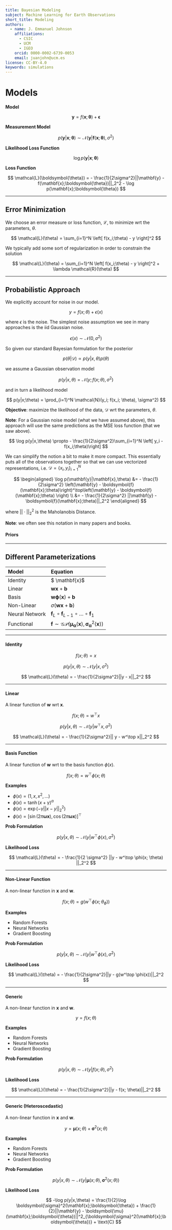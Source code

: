 ```yaml
---
title: Bayesian Modeling
subject: Machine Learning for Earth Observations
short_title: Modeling
authors:
  - name: J. Emmanuel Johnson
    affiliations:
      - CSIC
      - UCM
      - IGEO
    orcid: 0000-0002-6739-0053
    email: juanjohn@ucm.es
license: CC-BY-4.0
keywords: simulations
---
```


# Models


**Model**

$$
\mathbf{y} = f(\mathbf{x}; \boldsymbol{\theta}) + \boldsymbol{\epsilon}
$$

**Measurement Model**

$$
p(\mathbf{y}|\mathbf{x}; \boldsymbol{\theta}) \sim \mathcal{N}(\mathbf{y}|\boldsymbol{f}(\mathbf{x};\boldsymbol{\theta}), \sigma^2)
$$

**Likelihood Loss Function**

$$
\log p(\mathbf{y}|\mathbf{x}; \boldsymbol{\theta})
$$


**Loss Function**

$$
\mathcal{L}(\boldsymbol{\theta}) = - \frac{1}{2\sigma^2}||\mathbf{y} - f(\mathbf{x};\boldsymbol{\theta})||_2^2 - \log p(\mathbf{x};\boldsymbol{\theta})
$$

---
## Error Minimization

We choose an error measure or loss function, $\mathcal{L}$, to minimize wrt the parameters, $\theta$.

$$
\mathcal{L}(\theta) = \sum_{i=1}^N \left[ f(x_i;\theta) - y   \right]^2
$$

We typically add some sort of regularization in order to constrain the solution

$$
\mathcal{L}(\theta) = \sum_{i=1}^N \left[ f(x_i;\theta) - y   \right]^2 + \lambda \mathcal{R}(\theta)
$$

---
## Probabilistic Approach

We explicitly account for noise in our model.

$$
y = f(x;\theta) + \epsilon(x)
$$

where $\epsilon$ is the noise. The simplest noise assumption we see in many approaches is the iid Gaussian noise.

$$
\epsilon(x) \sim \mathcal{N}(0, \sigma^2)
$$

So given our standard Bayesian formulation for the posterior

$$
p(\theta|\mathcal{D}) \propto p(y|x,\theta)p(\theta)
$$

we assume a Gaussian observation model

$$
p(y|x,\theta) = \mathcal{N}(y;f(x;\theta), \sigma^2)
$$

and in turn a likelihood model

$$
p(y|x;\theta) = \prod_{i=1}^N \mathcal{N}(y_i; f(x_i; \theta), \sigma^2)
$$

**Objective**: maximize the likelihood of the data, $\mathcal{D}$ wrt the parameters, $\theta$.

**Note**: For a Gaussian noise model (what we have assumed above), this approach will use the same predictions as the MSE loss function (that we saw above).

$$
\log p(y|x,\theta) \propto - \frac{1}{2\sigma^2}\sum_{i=1}^N \left[ y_i - f(x_i;\theta)\right]
$$

We can simplify the notion a bit to make it more compact. This essentially puts all of the observations together so that we can use vectorized representations, i.e. $\mathcal{D} = \{ x_i, y_i\}_{i=1}^N$

$$
\begin{aligned}
\log p(\mathbf{y}|\mathbf{x},\theta)
&= - \frac{1}{2\sigma^2} \left(\mathbf{y} - \boldsymbol{f}(\mathbf{x};\theta)\right)^\top\left(\mathbf{y} - \boldsymbol{f}(\mathbf{x};\theta) \right) \\
&= - \frac{1}{2\sigma^2} ||\mathbf{y} - \boldsymbol{f}(\mathbf{x};\theta)||_2^2
\end{aligned}
$$

where $||\cdot ||_2^2$ is the Maholanobis Distance.


**Note**: we often see this notation in many papers and books.

#### Priors



---

## Different Parameterizations


|   Model    |  Equation |
|:--------|:---------|
|  Identity  | $ \mathbf{x}$ |
|   Linear   | $\mathbf{wx}+\mathbf{b}$ |
|   Basis    |  $\mathbf{w}\boldsymbol{\phi}(\mathbf{x}) + \mathbf{b}$  |
| Non-Linear | $\sigma\left( \mathbf{wx} + \mathbf{b}\right)$ |
| Neural Network | $\boldsymbol{f}_{L}\circ \boldsymbol{f}_{L-1}\circ\ldots\circ\boldsymbol{f}_1$ |
| Functional | $\boldsymbol{f} \sim \mathcal{GP}\left(\boldsymbol{\mu}_{\boldsymbol \alpha}(\mathbf{x}),\boldsymbol{\sigma}^2_{\boldsymbol \alpha}(\mathbf{x})\right)$ |

---
#### Identity


$$
f(x;\theta) = x
$$

$$
p(y|x,\theta) \sim \mathcal{N}(y|x, \sigma^2)
$$


$$
\mathcal{L}(\theta) = - \frac{1}{2\sigma^2}||y - x||_2^2
$$

---
#### Linear

A linear function of $\mathbf{w}$ wrt $\mathbf{x}$.

$$
f(x;\theta) = w^\top x
$$

$$
p(y|x,\theta) \sim \mathcal{N}(y|w^\top x, \sigma^2)
$$

$$
\mathcal{L}(\theta) = - \frac{1}{2\sigma^2}|| y - w^\top x||_2^2
$$

---
#### Basis Function

A linear function of $\mathbf{w}$ wrt to the basis function $\phi(x)$.

$$
f(x;\theta) = w^\top \phi(x;\theta)
$$

**Examples**

* $\phi(x) = (1, x, x^2, \ldots)$
* $\phi(x) = \tanh(x + \gamma)^\alpha$
* $\phi(x) = \exp(- \gamma||x-y||_2^2)$
* $\phi(x) = \left[\sin(2\pi\boldsymbol{\omega}\mathbf{x}),\cos(2\pi\boldsymbol{\omega}\mathbf{x}) \right]^\top$

**Prob Formulation**

$$
p(y|x,\theta) \sim \mathcal{N}(y|w^\top \phi(x), \sigma^2)
$$


**Likelihood Loss**

$$
\mathcal{L}(\theta) = - \frac{1}{2 \sigma^2} ||y - w^\top \phi(x; \theta) ||_2^2
$$


---
#### Non-Linear Function

A non-linear function in $\mathbf{x}$ and $\mathbf{w}$.

$$
f(x; \theta) = g (w^\top \phi (x; \theta_{\phi}))
$$

**Examples**

* Random Forests
* Neural Networks
* Gradient Boosting

**Prob Formulation**

$$
p(y|x,\theta) \sim \mathcal{N}(y|w^\top \phi(x), \sigma^2)
$$


**Likelihood Loss**

$$
\mathcal{L}(\theta) = - \frac{1}{2\sigma^2}||y - g(w^\top \phi(x))||_2^2
$$

---
#### Generic

A non-linear function in $\mathbf{x}$ and $\mathbf{w}$.

$$
y = f(x; \theta)
$$

**Examples**

* Random Forests
* Neural Networks
* Gradient Boosting

**Prob Formulation**

$$
p(y|x,\theta) \sim \mathcal{N}(y|f(x; \theta), \sigma^2)
$$


**Likelihood Loss**

$$
\mathcal{L}(\theta) = - \frac{1}{2\sigma^2}||y - f(x; \theta)||_2^2
$$

---
#### Generic (Heteroscedastic)

A non-linear function in $\mathbf{x}$ and $\mathbf{w}$.

$$
y = \boldsymbol{\mu}(x; \theta) + \boldsymbol{\sigma}^2(x;\theta)
$$

**Examples**

* Random Forests
* Neural Networks
* Gradient Boosting

**Prob Formulation**

$$
p(y|x,\theta) \sim \mathcal{N}(y|\boldsymbol{\mu}(x; \theta), \boldsymbol{\sigma}^2(x; \theta))
$$


**Likelihood Loss**

$$
-\log p(y|x,\theta) = \frac{1}{2}\log \boldsymbol{\sigma}^2(\mathbf{x};\boldsymbol{\theta}) + \frac{1}{2}||\mathbf{y} - \boldsymbol{\mu}(\mathbf{x};\boldsymbol{\theta})||^2_{\boldsymbol{\sigma}^2(\mathbf{x};\boldsymbol{\theta})} + \text{C}
$$
